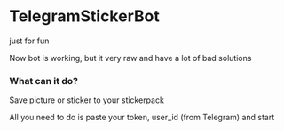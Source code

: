 # TelegramStickerBot
just for fun

Now bot is working, but it very raw and have a lot of bad solutions

### What can it do?
Save picture or sticker to your stickerpack

All you need to do is paste your token, user_id (from Telegram) and start
